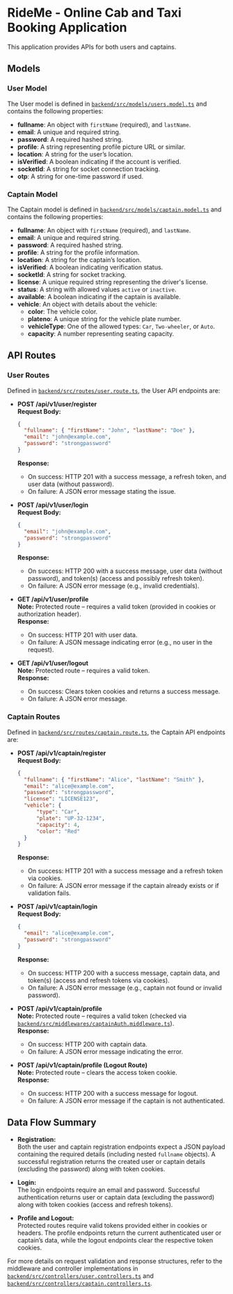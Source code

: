 # RideMe - Online Cab and Taxi Booking Application

This application provides APIs for both users and captains.

## Models

### User Model
The User model is defined in [`backend/src/models/users.model.ts`](backend/src/models/users.model.ts) and contains the following properties:
- **fullname**: An object with `firstName` (required), and `lastName`.
- **email**: A unique and required string.
- **password**: A required hashed string.
- **profile**: A string representing profile picture URL or similar.
- **location**: A string for the user’s location.
- **isVerified**: A boolean indicating if the account is verified.
- **socketId**: A string for socket connection tracking.
- **otp**: A string for one-time password if used.

### Captain Model
The Captain model is defined in [`backend/src/models/captain.model.ts`](backend/src/models/captain.model.ts) and contains the following properties:
- **fullname**: An object with `firstName` (required), and `lastName`.
- **email**: A unique and required string.
- **password**: A required hashed string.
- **profile**: A string for the profile information.
- **location**: A string for the captain’s location.
- **isVerified**: A boolean indicating verification status.
- **socketId**: A string for socket tracking.
- **license**: A unique required string representing the driver's license.
- **status**: A string with allowed values `active` or `inactive`.
- **available**: A boolean indicating if the captain is available.
- **vehicle**: An object with details about the vehicle:
  - **color**: The vehicle color.
  - **plateno**: A unique string for the vehicle plate number.
  - **vehicleType**: One of the allowed types: `Car`, `Two-wheeler`, or `Auto`.
  - **capacity**: A number representing seating capacity.

## API Routes

### User Routes
Defined in [`backend/src/routes/user.route.ts`](backend/src/routes/user.route.ts), the User API endpoints are:

- **POST /api/v1/user/register**  
  **Request Body:**  
  ```json
  {
    "fullname": { "firstName": "John", "lastName": "Doe" },
    "email": "john@example.com",
    "password": "strongpassword"
  }
  ```  
  **Response:**  
  - On success: HTTP 201 with a success message, a refresh token, and user data (without password).
  - On failure: A JSON error message stating the issue.

- **POST /api/v1/user/login**  
  **Request Body:**  
  ```json
  {
    "email": "john@example.com",
    "password": "strongpassword"
  }
  ```  
  **Response:**  
  - On success: HTTP 200 with a success message, user data (without password), and token(s) (access and possibly refresh token).
  - On failure: A JSON error message (e.g., invalid credentials).

- **GET /api/v1/user/profile**  
  **Note:** Protected route – requires a valid token (provided in cookies or authorization header).  
  **Response:**  
  - On success: HTTP 201 with user data.
  - On failure: A JSON message indicating error (e.g., no user in the request).

- **GET /api/v1/user/logout**  
  **Note:** Protected route – requires a valid token.  
  **Response:**  
  - On success: Clears token cookies and returns a success message.
  - On failure: A JSON error message.

### Captain Routes
Defined in [`backend/src/routes/captain.route.ts`](backend/src/routes/captain.route.ts), the Captain API endpoints are:

- **POST /api/v1/captain/register**  
  **Request Body:**  
  ```json
  {
    "fullname": { "firstName": "Alice", "lastName": "Smith" },
    "email": "alice@example.com",
    "password": "strongpassword",
    "license": "LICENSE123",
    "vehicle": {
        "type": "Car",
        "plate": "UP-32-1234",
        "capacity": 4,
        "color": "Red"
    }
  }
  ```  
  **Response:**  
  - On success: HTTP 201 with a success message and a refresh token via cookies.
  - On failure: A JSON error message if the captain already exists or if validation fails.

- **POST /api/v1/captain/login**  
  **Request Body:**  
  ```json
  {
    "email": "alice@example.com",
    "password": "strongpassword"
  }
  ```  
  **Response:**  
  - On success: HTTP 200 with a success message, captain data, and token(s) (access and refresh tokens via cookies).
  - On failure: A JSON error message (e.g., captain not found or invalid password).

- **POST /api/v1/captain/profile**  
  **Note:** Protected route – requires a valid token (checked via [`backend/src/middlewares/captainAuth.middleware.ts`](backend/src/middlewares/captainAuth.middleware.ts)).  
  **Response:**  
  - On success: HTTP 200 with captain data.
  - On failure: A JSON error message indicating the error.

- **POST /api/v1/captain/profile (Logout Route)**  
  **Note:** Protected route – clears the access token cookie.  
  **Response:**  
  - On success: HTTP 200 with a success message for logout.
  - On failure: A JSON error message if the captain is not authenticated.

## Data Flow Summary

- **Registration:**  
  Both the user and captain registration endpoints expect a JSON payload containing the required details (including nested `fullname` objects). A successful registration returns the created user or captain details (excluding the password) along with token cookies.

- **Login:**  
  The login endpoints require an email and password. Successful authentication returns user or captain data (excluding the password) along with token cookies (access and refresh tokens).

- **Profile and Logout:**  
  Protected routes require valid tokens provided either in cookies or headers. The profile endpoints return the current authenticated user or captain’s data, while the logout endpoints clear the respective token cookies.

For more details on request validation and response structures, refer to the middleware and controller implementations in [`backend/src/controllers/user.controllers.ts`](backend/src/controllers/user.controllers.ts) and [`backend/src/controllers/captain.controllers.ts`](backend/src/controllers/captain.controllers.ts).
